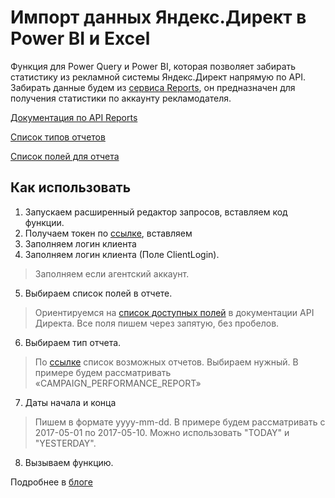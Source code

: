 # Импорт данных Яндекс.Директ в Power BI и Excel

Функция для Power Query и Power BI, которая позволяет забирать статистику из рекламной системы Яндекс.Директ напрямую по API.
Забирать данные будем из [сервиса Reports](https://tech.yandex.ru/direct/doc/reports/reports-docpage/), он предназначен для получения статистики по аккаунту рекламодателя.

[Документация по API Reports](https://tech.yandex.ru/direct/doc/reports/reports-docpage/)

[Список типов отчетов](https://tech.yandex.ru/direct/doc/reports/type-docpage/)

[Список полей для отчета](https://tech.yandex.ru/direct/doc/reports/fields-list-docpage/)

## Как использовать
1. Запускаем расширенный редактор запросов, вставляем код функции.
2. Получаем токен по [ссылке](https://oauth.yandex.ru/authorize?response_type=token&client_id=13f209df5e0b453e86948416a8d90bc9), вставляем
3. Заполняем логин клиента
4. Заполняем логин клиента (Поле ClientLogin).
>Заполняем если агентский аккаунт.
5. Выбираем список полей в отчете.
>Ориентируемся на [список доступных полей](https://tech.yandex.ru/direct/doc/reports/fields-list-docpage/) в документации API Директа. Все поля пишем через запятую, без пробелов.
6. Выбираем тип отчета.
>По [ссылке](https://tech.yandex.ru/direct/doc/reports/type-docpage/) список возможных отчетов. Выбираем нужный.
В примере будем рассматривать «CAMPAIGN_PERFORMANCE_REPORT»
7. Даты начала и конца

>Пишем в формате yyyy-mm-dd. В примере будем рассматривать с 2017-05-01 по 2017-05-10.
Можно использовать "TODAY" и "YESTERDAY".
8. Вызываем функцию.


Подробнее в [блоге](http://zabitov.ru/analitika/yandex-direct-power-query-connector/)
